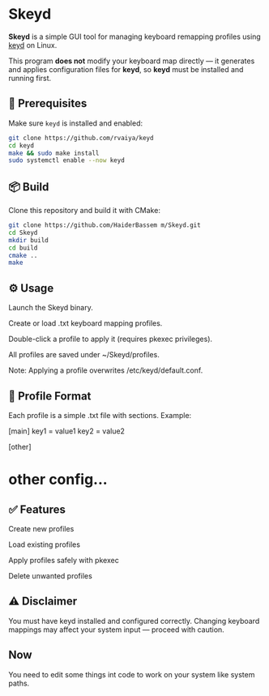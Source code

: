 # Skeyd

**Skeyd** is a simple GUI tool for managing keyboard remapping profiles using [keyd](https://github.com/rvaiya/keyd) on Linux.

This program **does not** modify your keyboard map directly — it generates and applies configuration files for **keyd**, so **keyd** must be installed and running first.

## 📌 Prerequisites

Make sure `keyd` is installed and enabled:

```bash
git clone https://github.com/rvaiya/keyd
cd keyd
make && sudo make install
sudo systemctl enable --now keyd
```

## 📦 Build

Clone this repository and build it with CMake:
```bash
git clone https://github.com/HaiderBassem m/Skeyd.git
cd Skeyd
mkdir build
cd build
cmake ..
make
```

## ⚙️ Usage

Launch the Skeyd binary.

Create or load .txt keyboard mapping profiles.

Double-click a profile to apply it (requires pkexec privileges).

All profiles are saved under ~/Skeyd/profiles.

Note: Applying a profile overwrites /etc/keyd/default.conf.


## 📁 Profile Format

Each profile is a simple .txt file with sections. Example:

[main]
key1 = value1
key2 = value2

[other]
# other config...

## ✅ Features

Create new profiles

Load existing profiles

Apply profiles safely with pkexec

Delete unwanted profiles


## ⚠️ Disclaimer

You must have keyd installed and configured correctly.
Changing keyboard mappings may affect your system input — proceed with caution.


## Now
You need to edit some things int code to work on your system like system paths.
